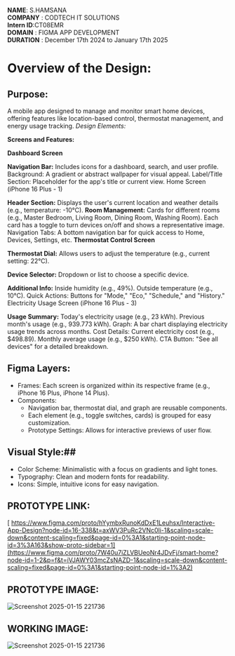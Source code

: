 **NAME**: S.HAMSANA   
**COMPANY** : CODTECH IT SOLUTIONS   
**Intern ID**:CT08EMR  
**DOMAIN** : FIGMA APP DEVELOPMENT  
**DURATION** : December 17th 2024 to January 17th 2025  



# Overview of the Design: #

## Purpose: ##
A mobile app designed to manage and monitor smart home devices, offering features like location-based control, thermostat management, and energy usage tracking.
*Design Elements:*

**Screens and Features:**

**Dashboard Screen**

**Navigation Bar:** Includes icons for a dashboard, search, and user profile.
Background: A gradient or abstract wallpaper for visual appeal.
Label/Title Section: Placeholder for the app's title or current view.
Home Screen (iPhone 16 Plus - 1)

**Header Section:** Displays the user's current location and weather details (e.g., temperature: -10°C).
**Room Management:**
Cards for different rooms (e.g., Master Bedroom, Living Room, Dining Room, Washing Room).
Each card has a toggle to turn devices on/off and shows a representative image.
Navigation Tabs: A bottom navigation bar for quick access to Home, Devices, Settings, etc.
**Thermostat Control Screen**

**Thermostat Dial:** Allows users to adjust the temperature (e.g., current setting: 22°C).

**Device Selector:** Dropdown or list to choose a specific device.

**Additional Info:**
Inside humidity (e.g., 49%).
Outside temperature (e.g., 10°C).
Quick Actions: Buttons for "Mode," "Eco," "Schedule," and "History."
Electricity Usage Screen (iPhone 16 Plus - 3)

**Usage Summary:**
Today's electricity usage (e.g., 23 kWh).
Previous month's usage (e.g., 939.773 kWh).
Graph: A bar chart displaying electricity usage trends across months.
Cost Details:
Current electricity cost (e.g., $498.89).
Monthly average usage (e.g., $250 kWh).
CTA Button: "See all devices" for a detailed breakdown.
## Figma Layers: ##

- Frames: Each screen is organized within its respective frame (e.g., iPhone 16 Plus, iPhone 14 Plus).
- Components:
    - Navigation bar, thermostat dial, and graph are reusable components.
    -  Each element (e.g., toggle switches, cards) is grouped for easy customization.
    - Prototype Settings: Allows for interactive previews of user flow.

## Visual Style:##
 - Color Scheme: Minimalistic with a focus on gradients and light tones.
 - Typography: Clean and modern fonts for readability.
 - Icons: Simple, intuitive icons for easy navigation.

  ## PROTOTYPE LINK: ##
  
 [ https://www.figma.com/proto/hYymbxRunoKdDxE1Leuhsx/Interactive-App-Design?node-id=16-338&t=axWV3PuRc2VNc0li-1&scaling=scale-down&content-scaling=fixed&page-id=0%3A1&starting-point-node-id=3%3A163&show-proto-sidebar=1](https://www.figma.com/proto/7W40u7iZLVBUeoNr4JDvFj/smart-home?node-id=1-2&p=f&t=iVJAWY03mcZsNAZD-1&scaling=scale-down&content-scaling=fixed&page-id=0%3A1&starting-point-node-id=1%3A2)

   
  ## PROTOTYPE IMAGE: ##
  
![Screenshot 2025-01-15 221736](https://github.com/user-attachments/assets/8fa16785-c343-43cb-a97d-a30366ad375f)


   ## WORKING IMAGE: ##
 ![Screenshot 2025-01-15 221736](https://github.com/user-attachments/assets/4d1b4741-90df-4803-8023-9aec777b672e)

